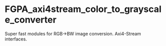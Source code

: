 # FGPA_axi4stream_color_to_grayscale_converter
Super fast modules for RGB->BW image conversion. Axi4-Stream interfaces.
